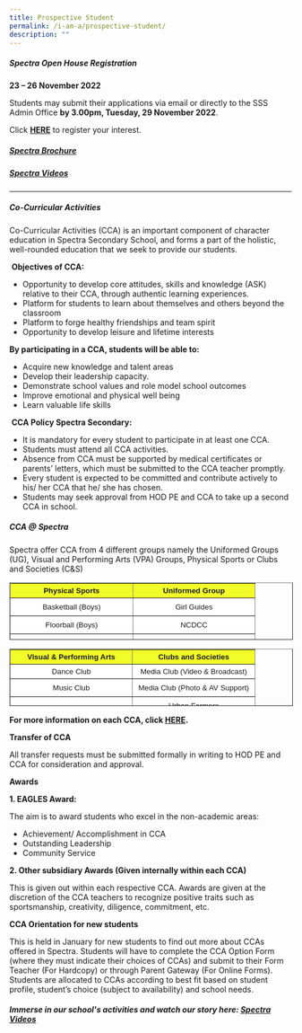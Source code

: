 ```yaml
---
title: Prospective Student
permalink: /i-am-a/prospective-student/
description: ""
---
```

##### **Spectra Open House Registration**


**23 – 26 November 2022**

Students may submit their applications via email or directly to the SSS Admin Office&nbsp;**by 3.00pm, Tuesday, 29 November 2022**.

Click&nbsp;**[HERE](https://forms.moe.edu.sg/forms/J7Wq8J)**&nbsp;to register your interest.

##### [Spectra Brochure](https://drive.google.com/file/d/1jYFkm00n_6zWPT8SLSDtE3akO3ZQlNqB/view?usp=share_link)

##### [Spectra Videos](/about-spectra/spectra-videos/)
***
##### **Co-Curricular Activities**


Co-Curricular Activities (CCA) is an important component of character education in Spectra Secondary School, and forms a part of the holistic, well-rounded education that we seek to provide our students.

&nbsp;**Objectives of CCA:**

*   Opportunity to develop core attitudes, skills and knowledge (ASK) relative to their CCA, through authentic learning experiences.
*   Platform for students to learn about themselves and others beyond the classroom
*   Platform to forge healthy friendships and team spirit
*   Opportunity to develop leisure and lifetime interests

**By participating in a CCA, students will be able to:**

*   Acquire new knowledge and talent areas
*   Develop their leadership capacity.
*   Demonstrate school values and role model school outcomes
*   Improve emotional and physical well being
*   Learn valuable life skills

&nbsp;**CCA Policy Spectra Secondary:**

*   It is mandatory for every student to participate in at least one CCA.
*   Students must attend all CCA activities.
*   Absence from CCA must be supported by medical certificates or parents’ letters, which must be submitted to the CCA teacher promptly.
*   Every student is expected to be committed and contribute actively to his/ her CCA that he/ she has chosen.
*   Students may seek approval from HOD PE and CCA to take up a second CCA in school.

##### **CCA @ Spectra**

Spectra offer CCA from 4 different groups namely the Uniformed Groups (UG), Visual and Performing Arts (VPA) Groups, Physical Sports or Clubs and Societies (C&amp;S)

<table border="1" style="box-sizing: inherit; border-collapse: collapse; border-spacing: 0px; max-width: 100%; height: 100px; width: 856.333px;"><tbody style="box-sizing: inherit;"><tr style="box-sizing: inherit; background: rgb(255, 255, 255); height: 24px;"><td style="box-sizing: inherit; padding: 5px 10px; width: 198px; text-align: center; height: 24px; background-color: rgb(242, 252, 40);"><span style="box-sizing: inherit; font-family: &quot;trebuchet ms&quot;, geneva, sans-serif; font-size: 10pt;"><strong style="box-sizing: inherit; font-weight: bold;">Physical Sports</strong></span></td><td style="box-sizing: inherit; padding: 5px 10px; width: 197px; text-align: center; height: 24px; background-color: rgb(242, 252, 40);"><span style="box-sizing: inherit; font-family: &quot;trebuchet ms&quot;, geneva, sans-serif; font-size: 10pt;"><strong style="box-sizing: inherit; font-weight: bold;">Uniformed Group</strong></span></td></tr><tr style="box-sizing: inherit; background: rgb(230, 230, 230); height: 32px;"><td style="box-sizing: inherit; padding: 5px 10px; background-color: rgb(255, 255, 255); width: 198px; height: 3px; text-align: center;"><span style="box-sizing: inherit; font-family: &quot;trebuchet ms&quot;, geneva, sans-serif; font-size: 10pt;">Basketball (Boys)</span></td><td style="box-sizing: inherit; padding: 5px 10px; background-color: rgb(255, 255, 255); width: 197px; height: 3px; text-align: center;"><span style="box-sizing: inherit; font-family: &quot;trebuchet ms&quot;, geneva, sans-serif; font-size: 10pt;">Girl Guides</span></td></tr><tr style="box-sizing: inherit; background: rgb(255, 255, 255); height: 32px;"><td style="box-sizing: inherit; padding: 5px 10px; background-color: rgb(255, 255, 255); width: 198px; text-align: center; height: 32px;"><span style="box-sizing: inherit; font-family: &quot;trebuchet ms&quot;, geneva, sans-serif; font-size: 10pt;">Floorball (Boys)</span></td><td style="box-sizing: inherit; padding: 5px 10px; background-color: rgb(255, 255, 255); width: 197px; text-align: center; height: 32px;"><span style="box-sizing: inherit; font-family: &quot;trebuchet ms&quot;, geneva, sans-serif; font-size: 10pt;">NCDCC</span></td></tr><tr style="box-sizing: inherit; background: rgb(230, 230, 230); height: 33px;"><td style="box-sizing: inherit; padding: 5px 10px; background-color: rgb(255, 255, 255); width: 198px; text-align: center; height: 33px;"><span style="box-sizing: inherit; font-family: &quot;trebuchet ms&quot;, geneva, sans-serif; font-size: 10pt;">Football (Boys)</span></td><td style="box-sizing: inherit; padding: 5px 10px; background-color: rgb(255, 255, 255); width: 197px; text-align: center; height: 33px;"></td></tr><tr style="box-sizing: inherit; background: rgb(255, 255, 255); height: 32px;"><td style="box-sizing: inherit; padding: 5px 10px; background-color: rgb(255, 255, 255); width: 198px; text-align: center; height: 32px;"><span style="box-sizing: inherit; font-family: &quot;trebuchet ms&quot;, geneva, sans-serif; font-size: 10pt;">Young Trekkers</span></td><td style="box-sizing: inherit; padding: 5px 10px; background-color: rgb(255, 255, 255); width: 197px; text-align: center; height: 32px;"></td></tr></tbody></table>

<table border="1" style="box-sizing: inherit; border-collapse: collapse; border-spacing: 0px; max-width: 100%; height: 100px; width: 856.333px;"><tbody style="box-sizing: inherit;"><tr style="box-sizing: inherit; background: rgb(255, 255, 255); height: 24px;"><td style="box-sizing: inherit; padding: 5px 10px; width: 197px; text-align: center; height: 24px; background-color: rgb(242, 252, 40);"><span style="box-sizing: inherit; font-family: &quot;trebuchet ms&quot;, geneva, sans-serif; font-size: 10pt;"><strong style="box-sizing: inherit; font-weight: bold;">Visual &amp; Performing Arts</strong></span></td><td style="box-sizing: inherit; padding: 5px 10px; width: 198px; text-align: center; height: 24px; background-color: rgb(242, 252, 40);"><span style="box-sizing: inherit; font-family: &quot;trebuchet ms&quot;, geneva, sans-serif; font-size: 10pt;"><strong style="box-sizing: inherit; font-weight: bold;">Clubs and Societies</strong></span></td></tr><tr style="box-sizing: inherit; background: rgb(230, 230, 230); height: 3px;"><td style="box-sizing: inherit; padding: 5px 10px; background-color: rgb(255, 255, 255); width: 197px; height: 3px; text-align: center;"><span style="box-sizing: inherit; font-family: &quot;trebuchet ms&quot;, geneva, sans-serif; font-size: 10pt;">Dance Club</span></td><td style="box-sizing: inherit; padding: 5px 10px; background-color: rgb(255, 255, 255); width: 198px; height: 3px; text-align: center;"><span style="box-sizing: inherit; font-family: &quot;trebuchet ms&quot;, geneva, sans-serif; font-size: 10pt;">Media Club (Video &amp; Broadcast)</span></td></tr><tr style="box-sizing: inherit; background: rgb(255, 255, 255); height: 32px;"><td style="box-sizing: inherit; padding: 5px 10px; background-color: rgb(255, 255, 255); width: 197px; text-align: center; height: 32px;"><span style="box-sizing: inherit; font-family: &quot;trebuchet ms&quot;, geneva, sans-serif; font-size: 10pt;">Music Club</span></td><td style="box-sizing: inherit; padding: 5px 10px; background-color: rgb(255, 255, 255); width: 198px; text-align: center; height: 32px;"><span style="box-sizing: inherit; font-family: &quot;trebuchet ms&quot;, geneva, sans-serif; font-size: 10pt;">Media Club (Photo &amp; AV Support)</span></td></tr><tr style="box-sizing: inherit; background: rgb(230, 230, 230); height: 32px;"><td style="box-sizing: inherit; padding: 5px 10px; background-color: rgb(255, 255, 255); width: 197px; text-align: center;"><span style="box-sizing: inherit; font-family: &quot;trebuchet ms&quot;, geneva, sans-serif; font-size: 10pt;">&nbsp;</span></td><td style="box-sizing: inherit; padding: 5px 10px; background-color: rgb(255, 255, 255); width: 198px; text-align: center;"><span style="box-sizing: inherit; font-family: &quot;trebuchet ms&quot;, geneva, sans-serif; font-size: 10pt;">Urban Farmers</span></td></tr><tr style="box-sizing: inherit; background: rgb(255, 255, 255); height: 33px;"><td style="box-sizing: inherit; padding: 5px 10px; background-color: rgb(255, 255, 255); width: 197px; text-align: center; height: 33px;"></td><td style="box-sizing: inherit; padding: 5px 10px; background-color: rgb(255, 255, 255); width: 198px; text-align: center; height: 33px;"><span style="box-sizing: inherit; font-family: &quot;trebuchet ms&quot;, geneva, sans-serif; font-size: 10pt;">Young Artists</span></td></tr><tr style="box-sizing: inherit; background: rgb(230, 230, 230); height: 32px;"><td style="box-sizing: inherit; padding: 5px 10px; background-color: rgb(255, 255, 255); width: 197px; text-align: center; height: 32px;"></td><td style="box-sizing: inherit; padding: 5px 10px; background-color: rgb(255, 255, 255); width: 198px; text-align: center; height: 32px;"><span style="box-sizing: inherit; font-family: &quot;trebuchet ms&quot;, geneva, sans-serif; font-size: 10pt;">Young Chefs</span></td></tr><tr style="box-sizing: inherit; background: rgb(255, 255, 255); height: 31px;"><td style="box-sizing: inherit; padding: 5px 10px; background-color: rgb(255, 255, 255); width: 197px; text-align: center; height: 31px;"></td><td style="box-sizing: inherit; padding: 5px 10px; background-color: rgb(255, 255, 255); width: 198px; text-align: center; height: 31px;"><span style="box-sizing: inherit; font-family: &quot;trebuchet ms&quot;, geneva, sans-serif; font-size: 10pt;">Young Creators</span></td></tr><tr style="box-sizing: inherit; background: rgb(230, 230, 230); height: 32px;"><td style="box-sizing: inherit; padding: 5px 10px; background-color: rgb(255, 255, 255); width: 197px; text-align: center;"></td><td style="box-sizing: inherit; padding: 5px 10px; background-color: rgb(255, 255, 255); width: 198px; text-align: center;"><span style="box-sizing: inherit; font-family: &quot;trebuchet ms&quot;, geneva, sans-serif; font-size: 10pt;">&nbsp;Young Engineers</span></td></tr></tbody></table>

**For more information on each CCA, click&nbsp;[HERE](https://sites.google.com/moe.edu.sg/spectra-student-info-hub/spectra-cca).**

**Transfer of CCA**

All transfer requests must be submitted formally in writing to HOD PE and CCA for consideration and approval.

**Awards**

**1\. EAGLES Award:**

The aim is to award students who excel in the non-academic areas:

*   Achievement/ Accomplishment in CCA
*   Outstanding Leadership
*   Community Service

**2\. Other subsidiary Awards (Given internally within each CCA)**

This is given out within each respective CCA. Awards are given at the discretion of the CCA teachers to recognize positive traits such as sportsmanship, creativity, diligence, commitment, etc.

**CCA Orientation for new students**

This is held in January for new students to find out more about CCAs offered in Spectra. Students will have to complete the CCA Option Form (where they must indicate their choices of CCAs) and submit to their Form Teacher (For Hardcopy) or through Parent Gateway (For Online Forms). Students are allocated to CCAs according to best fit based on student profile, student’s choice (subject to availability) and school needs.


##### **Immerse in our school's activities and watch our story here:** [Spectra Videos](/about-spectra/spectra-videos/)